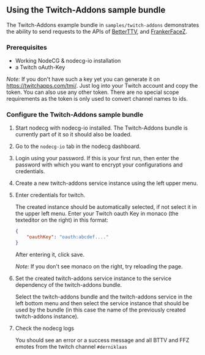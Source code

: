 ## Using the Twitch-Addons sample bundle

The Twitch-Addons example bundle in `samples/twitch-addons` demonstrates the ability to send requests to the APIs of [BetterTTV](https://betterttv.com/), and [FrankerFaceZ](https://www.frankerfacez.com/).

### Prerequisites

-   Working NodeCG & nodecg-io installation
-   a Twitch oAuth-Key

_Note:_ If you don't have such a key yet you can generate it on https://twitchapps.com/tmi/. Just log into your Twitch account and copy the token. You can also use any other token. There are no special scope requirements as the token is only used to convert channel names to ids.

### Configure the Twitch-Addons sample bundle

1. Start nodecg with nodecg-io installed. The Twitch-Addons bundle is currently part of it so it should also be loaded.

2. Go to the `nodecg-io` tab in the nodecg dashboard.

3. Login using your password. If this is your first run, then enter the password with which you want to encrypt your configurations and credentials.

4. Create a new twitch-addons service instance using the left upper menu.

5. Enter credentials for twitch.

   The created instance should be automatically selected, if not select it in the upper left menu. Enter your Twitch oauth Key in monaco (the texteditor on the right) in this format:

    ```json
    {
        "oauthKey": "oauth:abcdef...."
    }
    ```

   After entering it, click save.

   _Note:_ If you don't see monaco on the right, try reloading the page.

6. Set the created twitch-addons service instance to the service dependency of the twitch-addons bundle.

   Select the twitch-addons bundle and the twitch-addons service in the left bottom menu and then select the service instance that should be used by the bundle (in this case the name of the previously created twitch-addons instance).

7. Check the nodecg logs

   You should see an error or a success message and all BTTV and FFZ emotes from the twitch channel `#derniklaas`

